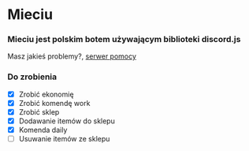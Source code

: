 # Mieciu

### Mieciu jest polskim botem używającym biblioteki discord.js 
Masz jakieś problemy?, [serwer pomocy](https://discord.gg/jjNfaHM)

### Do zrobienia

- [x] Zrobić ekonomię
- [x] Zrobić komendę work
- [x] Zrobić sklep
- [x] Dodawanie itemów do sklepu
- [x] Komenda daily
- [ ] Usuwanie itemów ze sklepu 
